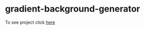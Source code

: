 # gradient-background-generator
To see project click [here](https://tife2020.github.io/gradient-background-generator/)
